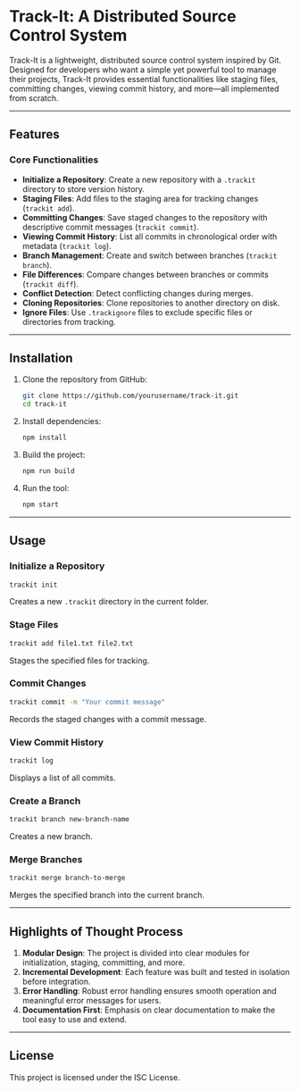 
# Track-It: A Distributed Source Control System

Track-It is a lightweight, distributed source control system inspired by Git. Designed for developers who want a simple yet powerful tool to manage their projects, Track-It provides essential functionalities like staging files, committing changes, viewing commit history, and more—all implemented from scratch.

---

## Features

### Core Functionalities
- **Initialize a Repository**: Create a new repository with a `.trackit` directory to store version history.
- **Staging Files**: Add files to the staging area for tracking changes (`trackit add`).
- **Committing Changes**: Save staged changes to the repository with descriptive commit messages (`trackit commit`).
- **Viewing Commit History**: List all commits in chronological order with metadata (`trackit log`).
- **Branch Management**: Create and switch between branches (`trackit branch`).
- **File Differences**: Compare changes between branches or commits (`trackit diff`).
- **Conflict Detection**: Detect conflicting changes during merges.
- **Cloning Repositories**: Clone repositories to another directory on disk.
- **Ignore Files**: Use `.trackignore` files to exclude specific files or directories from tracking.

---

## Installation

1. Clone the repository from GitHub:
   ```bash
   git clone https://github.com/yourusername/track-it.git
   cd track-it
   ```

2. Install dependencies:
   ```bash
   npm install
   ```

3. Build the project:
   ```bash
   npm run build
   ```

4. Run the tool:
   ```bash
   npm start
   ```

---

## Usage

### Initialize a Repository
```bash
trackit init
```
Creates a new `.trackit` directory in the current folder.

### Stage Files
```bash
trackit add file1.txt file2.txt
```
Stages the specified files for tracking.

### Commit Changes
```bash
trackit commit -m "Your commit message"
```
Records the staged changes with a commit message.

### View Commit History
```bash
trackit log
```
Displays a list of all commits.

### Create a Branch
```bash
trackit branch new-branch-name
```
Creates a new branch.

### Merge Branches
```bash
trackit merge branch-to-merge
```
Merges the specified branch into the current branch.

---

## Highlights of Thought Process

1. **Modular Design**: The project is divided into clear modules for initialization, staging, committing, and more.
2. **Incremental Development**: Each feature was built and tested in isolation before integration.
3. **Error Handling**: Robust error handling ensures smooth operation and meaningful error messages for users.
4. **Documentation First**: Emphasis on clear documentation to make the tool easy to use and extend.

---

## License

This project is licensed under the ISC License.
